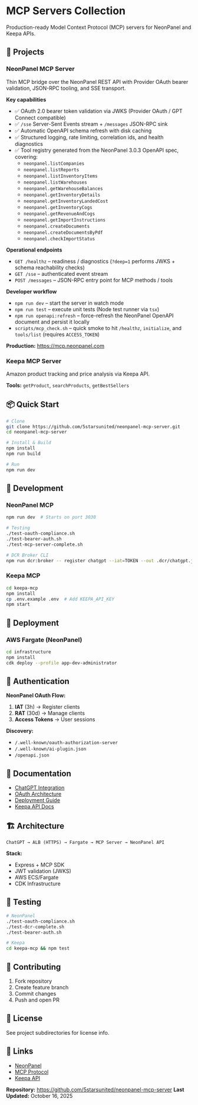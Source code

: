 # MCP Servers Collection

Production-ready Model Context Protocol (MCP) servers for NeonPanel and Keepa APIs.

## 🚀 Projects

### NeonPanel MCP Server
Thin MCP bridge over the NeonPanel REST API with Provider OAuth bearer validation, JSON-RPC tooling, and SSE transport.

**Key capabilities**
- ✅ OAuth 2.0 bearer token validation via JWKS (Provider OAuth / GPT Connect compatible)
- ✅ `/sse` Server-Sent Events stream + `/messages` JSON-RPC sink
- ✅ Automatic OpenAPI schema refresh with disk caching
- ✅ Structured logging, rate limiting, correlation ids, and health diagnostics
- ✅ Tool registry generated from the NeonPanel 3.0.3 OpenAPI spec, covering:
  - `neonpanel.listCompanies`
  - `neonpanel.listReports`
  - `neonpanel.listInventoryItems`
  - `neonpanel.listWarehouses`
  - `neonpanel.getWarehouseBalances`
  - `neonpanel.getInventoryDetails`
  - `neonpanel.getInventoryLandedCost`
  - `neonpanel.getInventoryCogs`
  - `neonpanel.getRevenueAndCogs`
  - `neonpanel.getImportInstructions`
  - `neonpanel.createDocuments`
  - `neonpanel.createDocumentsByPdf`
  - `neonpanel.checkImportStatus`

**Operational endpoints**
- `GET /healthz` – readiness / diagnostics (`?deep=1` performs JWKS + schema reachability checks)
- `GET /sse` – authenticated event stream
- `POST /messages` – JSON-RPC entry point for MCP methods / tools

**Developer workflow**
- `npm run dev` – start the server in watch mode
- `npm run test` – execute unit tests (Node test runner via `tsx`)
- `npm run openapi:refresh` – force-refresh the NeonPanel OpenAPI document and persist it locally
- `scripts/mcp_check.sh` – quick smoke to hit `/healthz`, `initialize`, and `tools/list` (requires `ACCESS_TOKEN`)

**Production:** https://mcp.neonpanel.com

### Keepa MCP Server
Amazon product tracking and price analysis via Keepa API.

**Tools:** `getProduct`, `searchProducts`, `getBestSellers`

## 📦 Quick Start

```bash
# Clone
git clone https://github.com/5starsunited/neonpanel-mcp-server.git
cd neonpanel-mcp-server

# Install & Build
npm install
npm run build

# Run
npm run dev
```

## 🔧 Development

### NeonPanel MCP
```bash
npm run dev  # Starts on port 3030

# Testing
./test-oauth-compliance.sh
./test-bearer-auth.sh
./test-mcp-server-complete.sh

# DCR Broker CLI
npm run dcr:broker -- register chatgpt --iat=TOKEN --out .dcr/chatgpt.json
```

### Keepa MCP
```bash
cd keepa-mcp
npm install
cp .env.example .env  # Add KEEPA_API_KEY
npm start
```

## 🚀 Deployment

### AWS Fargate (NeonPanel)
```bash
cd infrastructure
npm install
cdk deploy --profile app-dev-administrator
```

## 🔐 Authentication

**NeonPanel OAuth Flow:**
1. **IAT** (3h) → Register clients
2. **RAT** (30d) → Manage clients  
3. **Access Tokens** → User sessions

**Discovery:**
- `/.well-known/oauth-authorization-server`
- `/.well-known/ai-plugin.json`
- `/openapi.json`

## 📖 Documentation

- [ChatGPT Integration](CHATGPT_INTEGRATION_GUIDE.md)
- [OAuth Architecture](CORRECT_OAUTH_ARCHITECTURE.md)
- [Deployment Guide](BEARER_AUTH_DEPLOYMENT.md)
- [Keepa API Docs](keepa-mcp/API_DOCUMENTATION.md)

## 🏗️ Architecture

```
ChatGPT → ALB (HTTPS) → Fargate → MCP Server → NeonPanel API
```

**Stack:**
- Express + MCP SDK
- JWT validation (JWKS)
- AWS ECS/Fargate
- CDK Infrastructure

## 🧪 Testing

```bash
# NeonPanel
./test-oauth-compliance.sh
./test-dcr-complete.sh
./test-bearer-auth.sh

# Keepa
cd keepa-mcp && npm test
```

## 🤝 Contributing

1. Fork repository
2. Create feature branch
3. Commit changes
4. Push and open PR

## 📄 License

See project subdirectories for license info.

## 🔗 Links

- [NeonPanel](https://neonpanel.com)
- [MCP Protocol](https://modelcontextprotocol.io)
- [Keepa API](https://keepa.com/#!api)

**Repository:** https://github.com/5starsunited/neonpanel-mcp-server
**Last Updated:** October 16, 2025
